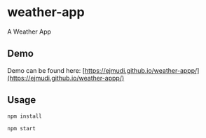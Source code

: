# weather-app
A Weather App

## Demo

Demo can be found here: [https://ejmudi.github.io/weather-appp/](https://ejmudi.github.io/weather-appp/)


## Usage
```
npm install
```

```
npm start
```

